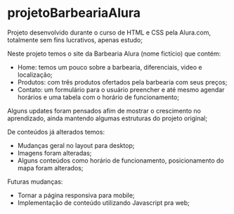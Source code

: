 # projetoBarbeariaAlura

Projeto desenvolvido durante o curso de HTML e CSS pela Alura.com, totalmente sem fins lucrativos, apenas estudo;

Neste projeto temos o site da Barbearia Alura (nome fictício) que contém:
   - Home: temos um pouco sobre a barbearia, diferenciais, video e localização;
   - Produtos: com três produtos ofertados pela barbearia com seus preços;
   - Contato: um formulário para o usuário preencher e até mesmo agendar horários e uma tabela com o horário de funcionamento;


Alguns updates foram pensados afim de mostrar o crescimento no aprendizado, ainda mantendo algumas estruturas do projeto original;
   
   De conteúdos já alterados temos:
   - Mudanças geral no layout para desktop;
   - Imagens foram alteradas;
   - Alguns conteúdos como horário de funcionamento, posicionamento do mapa foram alterados;
      
   Futuras mudanças:
   - Tornar a página responsiva para mobile;
   - Implementação de conteúdo utilizando Javascript pra web;


